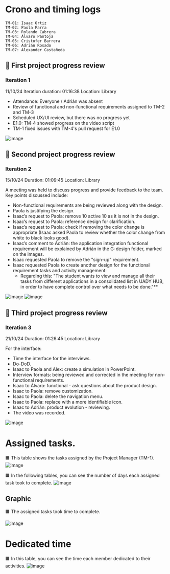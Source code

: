 #  Crono and timing logs
	
 	TM-01: Isaac Ortiz
    TM-02: Paola Parra
    TM-03: Rolando Cabrera
    TM-04: Álvaro Pantoja
    TM-05: Cristofer Barrera
    TM-06: Adrián Rosado
    TM-07: Alexander Castañeda

    
## :large_blue_diamond: First project progress review
### Iteration 1
11/10/24
Iteration duration: 01:16:38
Location: Library
* Attendance: Everyone / Adrián was absent
* Review of functional and non-functional requirements assigned to TM-2 and TM-3
* Scheduled UX/UI review, but there was no progress yet
* E1.0: TM-4 showed progress on the video script
* TM-1 fixed issues with TM-4's pull request for E1.0
  
 ![image](https://github.com/Ozia112/Team-2-FSE-repo/blob/Stage-2/assets/Stage2/(D)Process/foto1.png)
## :large_blue_diamond: Second project progress review
### Iteration 2
15/10/24
Duration: 01:09:45
Location: Library

A meeting was held to discuss progress and provide feedback to the team. Key points discussed include:

* Non-functional requirements are being reviewed along with the design.
* Paola is justifying the design.
* Isaac’s request to Paola: remove 10 active 10 as it is not in the design.
* Isaac’s request to Paola: reference design for clarification.
* Isaac’s request to Paola: check if removing the color change is appropriate (Isaac asked Paola to review whether the color change from white to black looks good).
* Isaac’s comment to Adrián: the application integration functional requirement will be explained by Adrián in the G-design folder, marked on the images.
* Isaac requested Paola to remove the "sign-up" requirement.
* Isaac requested Paola to create another design for the functional requirement tasks and activity management:
    - Regarding this: "The student wants to view and manage all their tasks from different applications in a consolidated list in UADY HUB, in order to have complete control over what needs to be done."**
  
![image](https://github.com/Ozia112/Team-2-FSE-repo/blob/Stage-2/assets/Stage2/(D)Process/foto2.png)
![image](https://github.com/Ozia112/Team-2-FSE-repo/blob/Stage-2/assets/Stage2/(D)Process/foto3.png)

## :large_blue_diamond: Third project progress review
### Iteration 3 
21/10/24
Duration: 01:26:45
Location: Library

For the interface:

* Time the interface for the interviews.
* Do-DoD.
* Isaac to Paola and Alex: create a simulation in PowerPoint.
* Interview formats: being reviewed and corrected in the meeting for non-functional requirements.
* Isaac to Álvaro: functional - ask questions about the product design.
* Isaac to Paola: remove customization.
* Isaac to Paola: delete the navigation menu.
* Isaac to Paola: replace with a more identifiable icon.
* Isaac to Adrián: product evolution - reviewing.
* The video was recorded.

![image](https://github.com/Ozia112/Team-2-FSE-repo/blob/Stage-2/assets/Stage2/(D)Process/foto4.png)


# Assigned tasks.

:orange_square: This table shows the tasks assigned by the Project Manager (TM-1).
![image](https://github.com/Ozia112/Team-2-FSE-repo/blob/Stage-2/assets/Stage2/(D)Process/foto5.png)

:orange_square: In the following tables, you can see the number of days each assigned task took to complete.
![image](https://github.com/Ozia112/Team-2-FSE-repo/blob/Stage-2/assets/Stage2/(D)Process/foto6.png)

## Graphic 
:orange_square: The assigned tasks took time to complete.

![image](https://github.com/Ozia112/Team-2-FSE-repo/blob/Stage-2/assets/Stage2/(D)Process/foto7.png)
# Dedicated time 
:orange_square: In this table, you can see the time each member dedicated to their activities.
![image](https://github.com/Ozia112/Team-2-FSE-repo/blob/Stage-2/assets/Stage2/(D)Process/foto8.png)



